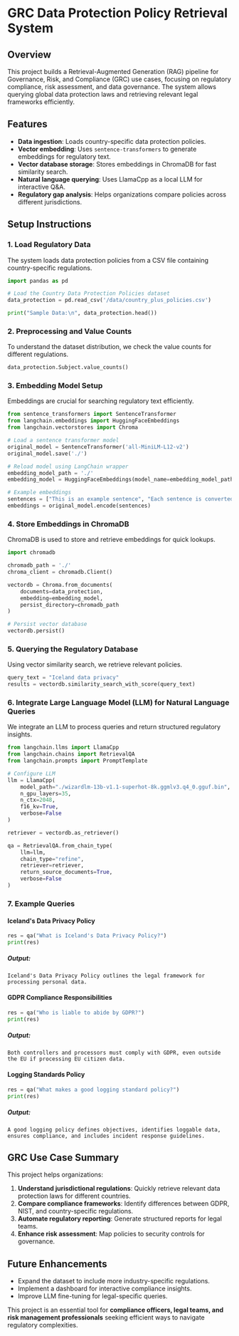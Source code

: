 # GRC Data Protection Policy Retrieval System

## Overview
This project builds a Retrieval-Augmented Generation (RAG) pipeline for Governance, Risk, and Compliance (GRC) use cases, focusing on regulatory compliance, risk assessment, and data governance. The system allows querying global data protection laws and retrieving relevant legal frameworks efficiently.

## Features
- **Data ingestion**: Loads country-specific data protection policies.
- **Vector embedding**: Uses `sentence-transformers` to generate embeddings for regulatory text.
- **Vector database storage**: Stores embeddings in ChromaDB for fast similarity search.
- **Natural language querying**: Uses LlamaCpp as a local LLM for interactive Q&A.
- **Regulatory gap analysis**: Helps organizations compare policies across different jurisdictions.

## Setup Instructions

### 1. Load Regulatory Data
The system loads data protection policies from a CSV file containing country-specific regulations.

```python
import pandas as pd

# Load the Country Data Protection Policies dataset
data_protection = pd.read_csv('/data/country_plus_policies.csv')

print("Sample Data:\n", data_protection.head())
```

### 2. Preprocessing and Value Counts
To understand the dataset distribution, we check the value counts for different regulations.

```python
data_protection.Subject.value_counts()
```

### 3. Embedding Model Setup
Embeddings are crucial for searching regulatory text efficiently.

```python
from sentence_transformers import SentenceTransformer
from langchain.embeddings import HuggingFaceEmbeddings
from langchain.vectorstores import Chroma

# Load a sentence transformer model
original_model = SentenceTransformer('all-MiniLM-L12-v2')
original_model.save('./')

# Reload model using LangChain wrapper
embedding_model_path = './'
embedding_model = HuggingFaceEmbeddings(model_name=embedding_model_path)

# Example embeddings
sentences = ["This is an example sentence", "Each sentence is converted"]
embeddings = original_model.encode(sentences)
```

### 4. Store Embeddings in ChromaDB
ChromaDB is used to store and retrieve embeddings for quick lookups.

```python
import chromadb

chromadb_path = './'
chroma_client = chromadb.Client()

vectordb = Chroma.from_documents(
    documents=data_protection,
    embedding=embedding_model,
    persist_directory=chromadb_path
)

# Persist vector database
vectordb.persist()
```

### 5. Querying the Regulatory Database
Using vector similarity search, we retrieve relevant policies.

```python
query_text = "Iceland data privacy"
results = vectordb.similarity_search_with_score(query_text)
```

### 6. Integrate Large Language Model (LLM) for Natural Language Queries
We integrate an LLM to process queries and return structured regulatory insights.

```python
from langchain.llms import LlamaCpp
from langchain.chains import RetrievalQA
from langchain.prompts import PromptTemplate

# Configure LLM
llm = LlamaCpp(
    model_path="./wizardlm-13b-v1.1-superhot-8k.ggmlv3.q4_0.gguf.bin",
    n_gpu_layers=35,
    n_ctx=2048,
    f16_kv=True,
    verbose=False
)

retriever = vectordb.as_retriever()

qa = RetrievalQA.from_chain_type(
    llm=llm,
    chain_type="refine",
    retriever=retriever,
    return_source_documents=True,
    verbose=False
)
```

### 7. Example Queries

#### Iceland's Data Privacy Policy
```python
res = qa("What is Iceland's Data Privacy Policy?")
print(res)
```
##### Output:
```
Iceland's Data Privacy Policy outlines the legal framework for processing personal data.
```

#### GDPR Compliance Responsibilities
```python
res = qa("Who is liable to abide by GDPR?")
print(res)
```
##### Output:
```
Both controllers and processors must comply with GDPR, even outside the EU if processing EU citizen data.
```

#### Logging Standards Policy
```python
res = qa("What makes a good logging standard policy?")
print(res)
```
##### Output:
```
A good logging policy defines objectives, identifies loggable data, ensures compliance, and includes incident response guidelines.
```

## GRC Use Case Summary
This project helps organizations:
1. **Understand jurisdictional regulations**: Quickly retrieve relevant data protection laws for different countries.
2. **Compare compliance frameworks**: Identify differences between GDPR, NIST, and country-specific regulations.
3. **Automate regulatory reporting**: Generate structured reports for legal teams.
4. **Enhance risk assessment**: Map policies to security controls for governance.

## Future Enhancements
- Expand the dataset to include more industry-specific regulations.
- Implement a dashboard for interactive compliance insights.
- Improve LLM fine-tuning for legal-specific queries.

This project is an essential tool for **compliance officers, legal teams, and risk management professionals** seeking efficient ways to navigate regulatory complexities.

